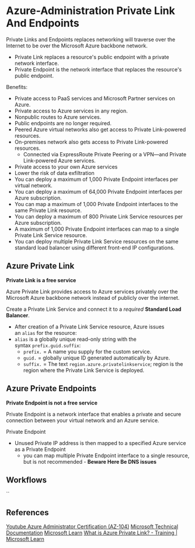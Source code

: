 # Azure-Administration Private Link And Endpoints

Private Links and Endpoints replaces networking will traverse over the Internet to be over the Microsoft Azure backbone network.

- Private Link replaces a resource's public endpoint with a private network interface.
- Private Endpoint is the network interface that replaces the resource's public endpoint.

Benefits:
- Private access to PaaS services and Microsoft Partner services on Azure.
- Private access to Azure services in any region.
- Nonpublic routes to Azure services.
- Public endpoints are no longer required.
- Peered Azure virtual networks also get access to Private Link-powered resources.
- On-premises network also gets access to Private Link-powered resources.
	- Connected via ExpressRoute Private Peering or a VPN—and Private Link-powered Azure services.
- Private access to your own Azure services
- Lower the risk of data exfiltration
- You can deploy a maximum of 1,000 Private Endpoint interfaces per virtual network.
- You can deploy a maximum of 64,000 Private Endpoint interfaces per Azure subscription.
- You can map a maximum of 1,000 Private Endpoint interfaces to the same Private Link resource.
- You can deploy a maximum of 800 Private Link Service resources per Azure subscription.
- A maximum of 1,000 Private Endpoint interfaces can map to a single Private Link Service resource.
- You can deploy multiple Private Link Service resources on the same standard load balancer using different front-end IP configurations.

## Azure Private Link

**Private Link is a free service**

Azure Private Link provides access to Azure services privately over the Microsoft Azure backbone network instead of publicly over the internet.

Create a Private Link Service and connect it to a *required* **Standard Load Balancer**.
- After creation of a Private Link Service resource, Azure issues an `alias` for the resource:
- `alias` is a globally unique read-only string with the syntax `prefix.guid.suffix`:
	- `prefix.` = A name you supply for the custom service.
	- `guid.` = globally unique ID generated automatically by Azure.
	- `suffix.` = The text `region.azure.privatelinkservice`; region is the region where the Private Link Service is deployed.

## Azure Private Endpoints

**Private Endpoint is not a free service**

Private Endpoint is a network interface that enables a private and secure connection between your virtual network and an Azure service. 

Private Endpoint 
- Unused Private IP address is then mapped to a specified Azure service as a Private Endpoint 
	- you can map multiple Private Endpoint interface to a single resource, but is not recommended - **Beware Here Be DNS issues**   


## Workflows


``



## References

[Youtube Azure Administrator Certification (AZ-104)](https://www.youtube.com/watch?v=10PbGbTUSAg&t=14542s)
[Microsoft Technical Documentation](https://learn.microsoft.com/en-us/docs/)
[Microsoft Learn](https://learn.microsoft.com/en-us/)
[What is Azure Private Link? - Training | Microsoft Learn](https://learn.microsoft.com/en-us/training/modules/introduction-azure-private-link/2-what-is-azure-private-link)